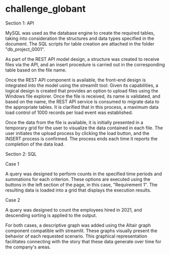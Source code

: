 # challenge_globant
Section 1: API 

MySQL was used as the database engine to create the required tables, taking into consideration the structures and data types specified in the document. The SQL scripts for table creation are attached in the folder "db_project_0001". 

As part of the REST API model design, a structure was created to receive files via the API, and an insert procedure is carried out in the corresponding table based on the file name. 

Once the REST API component is available, the front-end design is integrated into the model using the streamlit tool. Given its capabilities, a logical design is created that provides an option to upload files using the Windows file explorer. Once the file is received, its name is validated, and based on the name, the REST API service is consumed to migrate data to the appropriate tables. It is clarified that in this process, a maximum data load control of 1000 records per load event was established. 

Once the data from the file is available, it is initially presented in a temporary grid for the user to visualize the data contained in each file. The user initiates the upload process by clicking the load button, and the INSERT process is confirmed. The process ends each time it reports the completion of the data load. 

Section 2: SQL 

Case 1 

A query was designed to perform counts in the specified time periods and summations for each criterion. These options are executed using the buttons in the left section of the page, in this case, "Requirement 1". The resulting data is loaded into a grid that displays the execution results. 

Case 2 

A query was designed to count the employees hired in 2021, and descending sorting is applied to the output. 

For both cases, a descriptive graph was added using the Altair graph component compatible with streamlit. These graphs visually present the behavior of each requested scenario. This graphical representation facilitates connecting with the story that these data generate over time for the company's areas. 

 
 

 
